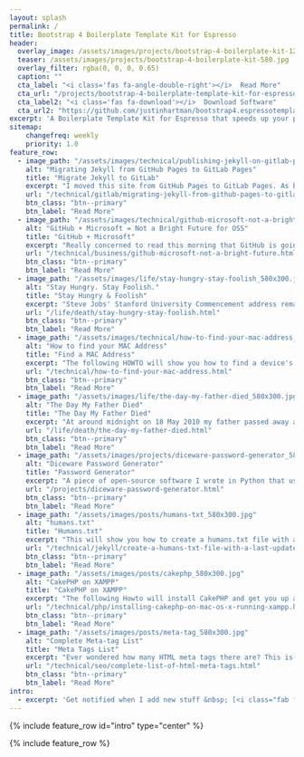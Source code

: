 ```yaml
---
layout: splash
permalink: /
title: Bootstrap 4 Boilerplate Template Kit for Espresso
header:
  overlay_image: /assets/images/projects/bootstrap-4-boilerplate-kit-1200.jpg
  teaser: /assets/images/projects/bootstrap-4-boilerplate-kit-580.jpg
  overlay_filter: rgba(0, 0, 0, 0.65)
  caption: ""
  cta_label: "<i class='fas fa-angle-double-right'></i>  Read More"
  cta_url: "/projects/bootstrap-4-boilerplate-template-kit-for-espresso.html"
  cta_label2: "<i class='fas fa-download'></i>  Download Software"
  cta_url2: "https://github.com/justinhartman/bootstrap4.espressotemplate/"
excerpt: 'A Boilerplate Template Kit for Espresso that speeds up your project development by providing templates, code, CSS, fonts and scripts using the Bootstrap 4.1.3 framework.'
sitemap:
    changefreq: weekly
    priority: 1.0
feature_row:
  - image_path: "/assets/images/technical/publishing-jekyll-on-gitlab-pages_580x300.jpg"
    alt: "Migrating Jekyll from GitHub Pages to GitLab Pages"
    title: "Migrate Jekyll to GitLab"
    excerpt: "I moved this site from GitHub Pages to GitLab Pages. As both provide support for Jekyll one would imagine the migration would be simple. It isn't."
    url: "/technical/gitlab/migrating-jekyll-from-github-pages-to-gitlab-pages.html"
    btn_class: "btn--primary"
    btn_label: "Read More"
  - image_path: "/assets/images/technical/github-microsoft-not-a-bright-future_580x300.jpg"
    alt: "GitHub + Microsoft = Not a Bright Future for OSS"
    title: "GitHub + Microsoft"
    excerpt: "Really concerned to read this morning that GitHub is going to be acquired by Microsoft for $7.5 billion. Yes, that is billions!"
    url: "/technical/business/github-microsoft-not-a-bright-future.html"
    btn_class: "btn--primary"
    btn_label: "Read More"
  - image_path: "/assets/images/life/stay-hungry-stay-foolish_580x300.jpg"
    alt: "Stay Hungry. Stay Foolish."
    title: "Stay Hungry & Foolish"
    excerpt: "Steve Jobs' Stanford University Commencement address remains one of the most inspirational addresses to date."
    url: "/life/death/stay-hungry-stay-foolish.html"
    btn_class: "btn--primary"
    btn_label: "Read More"
  - image_path: "/assets/images/technical/how-to-find-your-mac-address_580x300.jpg"
    alt: "How to find your MAC Address"
    title: "Find a MAC Address"
    excerpt: "The following HOWTO will show you how to find a device's MAC Address on either Android, iPhone, iPad, Windows or macOS."
    url: "/technical/how-to-find-your-mac-address.html"
    btn_class: "btn--primary"
    btn_label: "Read More"
  - image_path: "/assets/images/life/the-day-my-father-died_580x300.jpg"
    alt: "The Day My Father Died"
    title: "The Day My Father Died"
    excerpt: "At around midnight on 18 May 2010 my father passed away after a long battle with Cancer."
    url: "/life/death/the-day-my-father-died.html"
    btn_class: "btn--primary"
    btn_label: "Read More"
  - image_path: "/assets/images/projects/diceware-password-generator_580x300.jpg"
    alt: "Diceware Password Generator"
    title: "Password Generator"
    excerpt: "A piece of open-source software I wrote in Python that uses a world list and dice to output an easy to remember, yet highly secure password based on a sequence of words."
    url: "/projects/diceware-password-generator.html"
    btn_class: "btn--primary"
    btn_label: "Read More"
  - image_path: "/assets/images/posts/humans-txt_580x300.jpg"
    alt: "humans.txt"
    title: "Humans.txt"
    excerpt: "This will show you how to create a humans.txt file with a Last Updated timestamp in Jekyll."
    url: "/technical/jekyll/create-a-humans-txt-file-with-a-last-updated-timestamp-in-jekyll.html"
    btn_class: "btn--primary"
    btn_label: "Read More"
  - image_path: "/assets/images/posts/cakephp_580x300.jpg"
    alt: "CakePHP on XAMPP"
    title: "CakePHP on XAMPP"
    excerpt: "The following Howto will install CakePHP and get you up and running using XAMPP on Mac OS X 10.7.5+."
    url: "/technical/php/installing-cakephp-on-mac-os-x-running-xampp.html"
    btn_class: "btn--primary"
    btn_label: "Read More"
  - image_path: "/assets/images/posts/meta-tag_580x300.jpg"
    alt: "Complete Meta-tag List"
    title: "Meta Tags List"
    excerpt: "Ever wondered how many HTML meta tags there are? This is the most concise list of meta tags, ready and at your disposal."
    url: "/technical/seo/complete-list-of-html-meta-tags.html"
    btn_class: "btn--primary"
    btn_label: "Read More"
intro:
  - excerpt: 'Get notified when I add new stuff &nbsp; [<i class="fab fa-twitter"></i> @justinhartman](https://twitter.com/justinhartman){: .btn .btn--twitter} [<i class="fab fa-facebook"></i> justinhartman.blog](https://www.facebook.com/justinhartman.blog){: .btn .btn--facebook}'
---
```


{% include feature_row id="intro" type="center" %}

{% include feature_row %}
